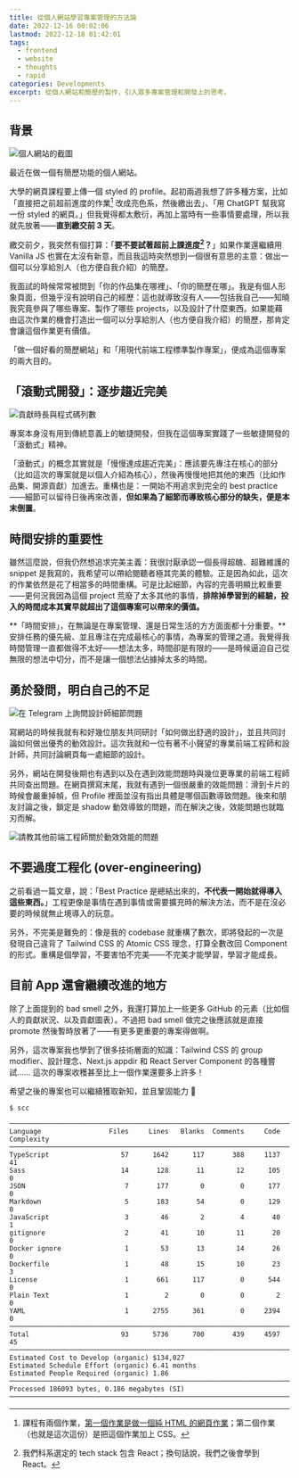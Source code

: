 ```yaml
---
title: 從個人網站學習專案管理的方法論
date: 2022-12-16 00:02:06
lastmod: 2022-12-18 01:42:01
tags:
  - frontend
  - website
  - thoughts
  - rapid
categories: Developments
excerpt: 從個人網站和簡歷的製作，引入眾多專案管理和開發上的思考。
---
```


## 背景

![個人網站的截圖](https://assets.blog.pan93.com/produce-a-perfect-site/preview.webp)

最近在做一個有簡歷功能的個人網站。

大學的網頁課程要上傳一個 styled 的 profile。起初兩週我想了許多種方案，比如「直接把之前超前進度的作業[^1] 改成亮色系，然後繳出去」、「用 ChatGPT 幫我寫一份 styled 的網頁。」但我覺得都太敷衍，再加上當時有一些事情要處理，所以我就先放著——**直到繳交前 3 天**。

繳交前夕，我突然有個打算：「**要不要試著超前上課進度[^2]？**」如果作業還繼續用 Vanilla JS 也實在太沒有新意，而且我這時突然想到一個很有意思的主意：做出一個可以分享給別人（也方便自我介紹）的簡歷。

我面試的時候常常被問到「你的作品集在哪裡」、「你的簡歷在哪」。我是有個人形象頁面，但幾乎沒有說明自己的經歷：這也就導致沒有人——包括我自己——知曉我究竟參與了哪些專案、製作了哪些 projects，以及設計了什麼東西。如果能藉由這次作業的機會打造出一個可以分享給別人（也方便自我介紹）的簡歷，那肯定會讓這個作業更有價值。

「做一個好看的簡歷網站」和「用現代前端工程標準製作專案」，便成為這個專案的兩大目的。

## 「滾動式開發」：逐步趨近完美

![貢獻時長與程式碼列數](https://assets.blog.pan93.com/produce-a-perfect-site/github-stat.webp)

專案本身沒有用到傳統意義上的敏捷開發，但我在這個專案實踐了一些敏捷開發的「滾動式」精神。

「滾動式」的概念其實就是「慢慢達成趨近完美」：應該要先專注在核心的部分（比如這次的專案就是以個人介紹為核心），然後再慢慢地把其他的東西（比如作品集、開源貢獻）加進去。重構也是：一開始不用追求到完全的 best practice——細節可以留待日後再來改善，**但如果為了細節而導致核心部分的缺失，便是本末倒置**。

## 時間安排的重要性

雖然這麼說，但我仍然想追求完美主義：我很討厭承認一個長得超醜、超難維護的 snippet 是我寫的，我希望可以帶給閱聽者極其完美的體驗。正是因為如此，這次的作業依然是花了相當多的時間重構。可是比起細節，內容的完善明顯比較重要——更何況我因為這個 project 荒廢了太多其他的事情，**排除掉學習到的經驗，投入的時間成本其實早就超出了這個專案可以帶來的價值。**

**「時間安排」，在無論是在專案管理、還是日常生活的方方面面都十分重要。**安排任務的優先級、並且專注在完成最核心的事情，為專案的管理之道。我覺得我時間管理一直都做得不太好——想法太多，時間卻是有限的——是時候逼迫自己從無限的想法中切分，而不是讓一個想法佔據掉太多的時間。

## 勇於發問，明白自己的不足

![在 Telegram 上詢問設計師細節問題](https://assets.blog.pan93.com/produce-a-perfect-site/ask-designer-at-telegram.webp)

寫網站的時候我就有和好幾位朋友共同研討「如何做出舒適的設計」，並且共同討論如何做出優秀的動效設計。這次我就和一位有著不小聲望的專業前端工程師和設計師，共同討論網頁每一處細節的設計。

另外，網站在開發後期也有遇到以及在遇到效能問題時與幾位更專業的前端工程師共同查出問題。在網頁撰寫末尾，我就有遇到一個很嚴重的效能問題：滑到卡片的時候會嚴重掉幀，但 Profile 裡面並沒有指出具體是哪個函數導致問題。後來和朋友討論之後，鎖定是 shadow 動效導致的問題，而在解決之後，效能問題也就臨刃而解。

![請教其他前端工程師關於動效效能的問題](https://assets.blog.pan93.com/produce-a-perfect-site/performance-question.webp)

## 不要過度工程化 (over-engineering)

之前看過一篇文章，說：「Best Practice 是總結出來的，**不代表一開始就得導入這些東西。**」工程更像是事情在遇到事情或需要擴充時的解決方法，而不是在沒必要的時候就無止境導入的玩意。

另外，不完美是難免的：像是我的 codebase 就重構了數次，即將發起的一次是發現自己違背了 Tailwind CSS 的 Atomic CSS 理念，打算全數改回 Component 的形式。重構是個學習，不要害怕不完美——不完美才能學習，學習才能成長。

## 目前 App 還會繼續改進的地方

除了上面提到的 bad smell 之外，我還打算加上一些更多 GitHub 的元素（比如個人的貢獻狀況、以及貢獻圖表）。不過把 bad smell 做完之後應該就是直接 promote 然後暫時放著了——有更多更重要的專案得做啊。

另外，這次專案我也學到了很多技術層面的知識：Tailwind CSS 的 group modifier、設計理念、Next.js appdir 和 React Server Component 的各種嘗試…… 這次的專案收穫甚至比上一個作業還要多上許多！

希望之後的專案也可以繼續獲取新知，並且鞏固能力 🙂

```plain
$ scc

───────────────────────────────────────────────────────────────────────────────
Language                 Files     Lines   Blanks  Comments     Code Complexity
───────────────────────────────────────────────────────────────────────────────
TypeScript                  57      1642      117       388     1137         41
Sass                        14       128       11        12      105          0
JSON                         7       177        0         0      177          0
Markdown                     5       183       54         0      129          0
JavaScript                   3        46        2         4       40          1
gitignore                    2        41       10        11       20          0
Docker ignore                1        53       13        14       26          0
Dockerfile                   1        48       15        10       23          3
License                      1       661      117         0      544          0
Plain Text                   1         2        0         0        2          0
YAML                         1      2755      361         0     2394          0
───────────────────────────────────────────────────────────────────────────────
Total                       93      5736      700       439     4597         45
───────────────────────────────────────────────────────────────────────────────
Estimated Cost to Develop (organic) $134,027
Estimated Schedule Effort (organic) 6.41 months
Estimated People Required (organic) 1.86
───────────────────────────────────────────────────────────────────────────────
Processed 186093 bytes, 0.186 megabytes (SI)
───────────────────────────────────────────────────────────────────────────────
```

[^1]: 課程有兩個作業，[第一個作業是做一個純 HTML 的網頁作業](https://github.com/pan93412/personal-readme-v2)；第二個作業（也就是這次這份）是把這個作業加上 CSS。

[^2]: 我們科系選定的 tech stack 包含 React；換句話說，我們之後會學到 React。
